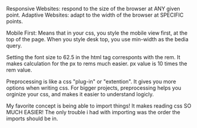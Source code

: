 <!-- Question #1 -->
Responsive Websites: respond to the size of the browser at ANY given point.
Adaptive Websites: adapt to the width of the browser at SPECIFIC points.

<!-- Question #2 -->
Mobile First: Means that in your css, you style the mobile view first, at the top of the page. When you style desk top, you use min-width as the bedia query.

<!-- Question #3 -->
Setting the font size to 62.5 in the html tag corresponts with the rem. It makes calculation for the px to rems much easier. px value is 10 times the rem value.

<!-- Question #4 -->
Preprocessing is like a css "plug-in" or "extention". It gives you more options when writing css. For bigger projects, preprocessing helps you orginize your css, and makes it easier to understand logicly.

<!--Question #5-->
My favorite concept is being able to import things! It makes reading css SO MUCH EASIER! The only trouble i had with importing was the order the imports should be in.